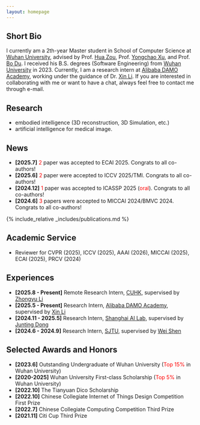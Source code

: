 ```yaml
---
layout: homepage
---
```


## Short Bio
I currently am a 2th-year Master student in School of Computer Science at [Wuhan University](https://www.whu.edu.cn/), advised by Prof. [Hua Zou](https://scholar.google.com/citations?user=6JMV8NEAAAAJ&hl=zh-CN&oi=ao), Prof. [Yongchao Xu](https://scholar.google.com/citations?user=ArIg7-0AAAAJ&hl=zh-CN&oi=ao), and Prof. [Bo Du](https://scholar.google.com/citations?user=Shy1gnMAAAAJ&hl=zh-CN&oi=ao). I received his B.S. degrees (Software Engineering) from [Wuhan University](https://www.whu.edu.cn/) in 2023. Currently, I am a research intern at [Alibaba DAMO Academy]([https://www.shlab.org.cn/](https://damo.alibaba.com/?language=zh)), working under the guidance of Dr. [Xin Li]([https://jtdong.com/](https://lixin4ever.github.io/)). If you are interested in collaborating with me or want to have a chat, always feel free to contact me through e-mail.

## Research
- embodied intelligence (3D reconstruction, 3D Simulation, etc.)
- artificial intelligence for medical image.

## News
- **[2025.7]** <font color="red">2</font> paper was accepted to ECAI 2025. Congrats to all co-authors!
- **[2025.6]** <font color="red">2</font> paper were accepted to ICCV 2025/TMI. Congrats to all co-authors!
- **[2024.12]** <font color="red">1</font> paper was accepted to ICASSP 2025 (<font color="red">oral</font>). Congrats to all co-authors!
- **[2024.6]** <font color="red">3</font> papers were accepted to MICCAI 2024/BMVC 2024. Congrats to all co-authors!

{% include_relative _includes/publications.md %}

## Academic Service
- Reviewer for CVPR (2025), ICCV (2025), AAAI (2026), MICCAI (2025), ECAI (2025), PRCV (2024)

## Experiences
- **[2025.8 - Present]** Remote Research Intern, [CUHK](https://www.cuhk.edu.hk/chinese/), supervised by [Zhongyu Li](https://zyliatzju.github.io/)
- **[2025.5 - Present]** Research Intern, [Alibaba DAMO Academy](https://damo.alibaba.com/?language=zh), supervised by [Xin Li](https://lixin4ever.github.io/)
- **[2024.11 - 2025.5]** Research Intern, [Shanghai AI Lab](https://www.shlab.org.cn/), supervised by [Junting Dong](https://jtdong.com/)
- **[2024.6 - 2024.9]** Research Intern, [SJTU](https://www.sjtu.edu.cn/), supervised by [Wei Shen](https://scholar.google.com/citations?user=Ae2kRCEAAAAJ&hl=zh-CN)

## Selected Awards and Honors  
- **[2023.6]** Outstanding Undergraduate of Wuhan University (<span style="color: red;">Top 15%</span> in Wuhan University)   
- **[2020-2025]** Wuhan University First-class Scholarship (<span style="color: red;">Top 5%</span> in Wuhan University)   
- **[2022.10]** The Tianyuan Dico Scholarship   
- **[2022.10]** Chinese Collegiate Internet of Things Design Competition First Prize   
- **[2022.7]** Chinese Collegiate Computing Competition Third Prize   
- **[2021.11]** Citi Cup Third Prize  




